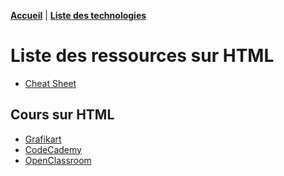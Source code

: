 **[Accueil](/README.md)** | **[Liste des technologies](/cahier.md)**

# Liste des ressources sur HTML

* [Cheat Sheet](https://htmlcheatsheet.com/)

## Cours sur HTML

* [Grafikart](https://www.grafikart.fr/formations/html)
* [CodeCademy](https://www.codecademy.com/learn/learn-html)
* [OpenClassroom](https://openclassrooms.com/fr/courses/4810241-utilisez-html5-pour-linterface-utilisateur)
